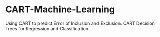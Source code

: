 # CART-Machine-Learning
Using CART to predict Error of Inclusion and Exclusion. CART  Decision Trees for Regression and Classification. 
